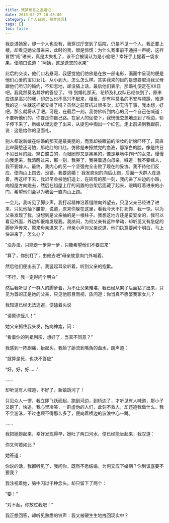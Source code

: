 ```yaml
---
title: 残梦琐言之逃婚记
date: 2013-02-27 20:45:00
category: [个人日志, 残梦琐言]
tags: []
toc: false
---
```

我走进她家，却一个人也没有，我穿过厅堂到了后院，仍是不见一个人，我正要上楼，却看见她父母进来，此时的我，很是惊慌：为什么我事前不通报一声呢，这样冒然“闯”进来，真是太失礼了，该不会被误认为是小偷吧？幸好手上提着一袋水果，便顺口说道：“阿姨，这是送您的水果”
<!-- more -->


此后的交谈，他们口若悬河，我感觉他们仿佛是在放一部电影，画面中呈现的便是他们心爱的宝贝女儿，从小到大，怎么怎么样。其实我来的目的是想要取消我父母跟他们所订的婚约，不知怎地，却没插上话，最后他们表示，那婚礼便定在XX日吧。我竟然莫名其妙的答应了。
待 到婚礼那天，花轿及礼仪队已经快到了，原来应该是高兴的我，却怎么也不高兴不起来，相反，却有种莫名的不安与烦躁，难道我的这一生就这样被安排了吗？虽然之前反抗过很多次，却无济于事，我本想，好吧，那么就将从了吧。可是，在最后一刻，我仿佛听到内心的另一个自己在喊道：不要听他们的，你要走你自己路。在家人的促使下，我恍恍忽忽地走到了桥边，轿子停下来了，新娘从里边走了出来，从提包中掏出一个红包，走上前递到我跟前，说：这是给你的见面礼。

别人都说新娘在结婚的那天是最美丽的，而我却被眼前的浓妆的新娘吓坏了，简直比W莫愁还可怕，那艳红的口红，仿佛是未擦拭完的血液，那净白的脸，像是终日不见日月的脸，煞白煞白的，而眼圈却又是黑黑的，像是墓地中诈尸的女鬼，慢慢向我走来，我清醒过来，那一刻，我哭了，我哭着退向母亲，喊道：我不要嫁人，我不要嫁人。最终，我内心的另一个坚强完全击败了现在的妥协。我不待他们反应，便向山上跑去。没错，我要逃婚！
我发疯似的向后山跑，后面一大群人在追着，再这样下去，我迟早会被他们追上，在转弯的那一刻，我闪进了左边的小路，向祖屋方向跑去，然后在祖屋上厅的闲置的谷架后面藏了起来，眼睛盯着进来的小门，希望他们会以为我会一直向山上跑。

一会儿，我听见了脚步声，我打起精神沿着缝隙向外望去，只见父亲已经进了进来，只见他抽下腰带，说道，原来你躲在这里，看我今天不打死你，我一惊。以为父亲发现了我，没想到是父亲抽的是一根柱子。我想这地方还是蛮安全的，我可以看见外面，外边却很难发现我。我纳闷，为何父亲有这种举动，却听见又有急促的脚步声传来，原来母亲进来了。母亲小声对父亲说道，他们执意要问个明白，马上快进来了，怎么办？

“没办法，只能走一步算一步，只能希望他们不要进来”

“算了，你别打了，由他去吧”母亲故意向门外喊着。

然后他们便出去了。我竖起耳朵听着，听到父亲的抱歉。

“不行，我一定得问个明白”

然后我听见了一群人的脚步着，为不让父亲难堪，我已经从架子后面钻了出来，只见为首的正是她的父亲，只见他怒目而视，质问道：你当真不愿娶我家女儿？

我知道已经无法逃避，便磕着头说

“请原谅侄儿！”

她父亲抓住我头发，拖向神龛，问：

“看着你的列祖列宗，想好了，当真不同意？”

我感到一阵剧痛，抬起头，我舔了舔流到嘴角的血水，朗声道：

“就算是死，也决不答应”

“好，好，好……”

……

却听见有人喊道，不好了，新娘跳河了！

只见众人一愣，我立即飞跃而起，跑到河边，到桥边了，才听见有人喊道，那小子又跑了，快追，我心里冷笑，一群虚伪的人们，此刻不救人，却还追我做什么。我不会游泳，不过也顾不得那么多了，便向着桥边的波浪中心一跳。

……

我把她捞起来，幸好发现得早，她吐了两口河水，便已经能坐起来，我叹道：

你又何若如此？

她答道：

你说的话，我都听见了，我问你，既然不愿结婚，为何又应下婚期？你到该底要不要我？

我注视着她，脑中闪过千种念头。却只留下了两个：

“要！”

“对不起，你放过我吧！”

我正想回答，却听见熟悉的铃声：我又被硬生生地拽回现实中？